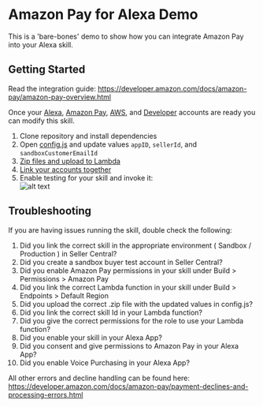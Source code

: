 # Amazon Pay for Alexa Demo
This is a 'bare-bones' demo to show how you can integrate Amazon Pay into your Alexa skill.  

## Getting Started
Read the integration guide: https://developer.amazon.com/docs/amazon-pay/amazon-pay-overview.html
  
Once your [Alexa](https://alexa.amazon.com/), [Amazon Pay](https://pay.amazon.com/), [AWS](https://aws.amazon.com/), and [Developer](https://developer.amazon.com/) accounts are ready you can modify this skill.
1. Clone repository and install dependencies
2. Open [config.js](config.js) and update values `appID`, `sellerId`, and `sandboxCustomerEmailId`
3. [Zip files and upload to Lambda](https://developer.amazon.com/docs/custom-skills/deploy-a-sample-skill-to-aws-lambda.html#preparing-a-nodejs-sample-to-deploy-in-lambda)
4. [Link your accounts together](https://developer.amazon.com/docs/amazon-pay/amazon-pay-overview.html)
5. Enable testing for your skill and invoke it:  
![alt text](https://i.imgur.com/joMdlZl.png)

## Troubleshooting

If you are having issues running the skill, double check the following:
1. Did you link the correct skill in the appropriate environment ( Sandbox / Production ) in Seller Central? 
2. Did you create a sandbox buyer test account in Seller Central?
3. Did you enable Amazon Pay permissions in your skill under Build > Permissions > Amazon Pay
4. Did you link the correct Lambda function in your skill under Build > Endpoints > Default Region
5. Did you upload the correct .zip file with the updated values in config.js?
6. Did you link the correct skill Id in your Lambda function?
7. Did you give the correct permissions for the role to use your Lambda function?
8. Did you enable your skill in your Alexa App?
9. Did you consent and give permissions to Amazon Pay in your Alexa App?
10. Did you enable Voice Purchasing in your Alexa App?

All other errors and decline handling can be found here: https://developer.amazon.com/docs/amazon-pay/payment-declines-and-processing-errors.html
